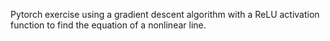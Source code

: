 Pytorch exercise using a gradient descent algorithm with a ReLU activation function to find the equation of a nonlinear line.

